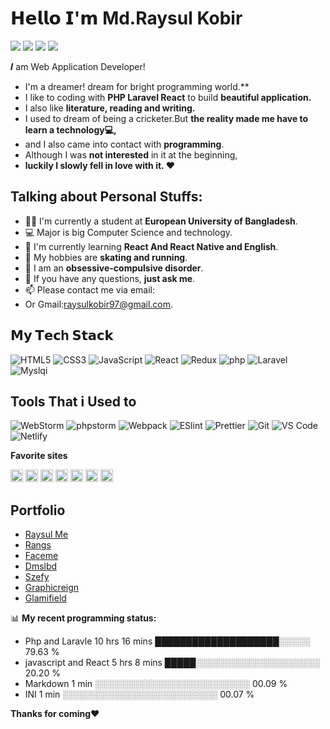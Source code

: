 # 𝗛𝗲𝗹𝗹𝗼 𝗜'𝗺 Md.Raysul Kobir

[![](https://img.shields.io/badge/-Md.Raysul-%23181717?style=flat-square&logo=linkedin)](https://www.linkedin.com/in/md-raysul-kobir-425182217/)
[![](https://img.shields.io/badge/-Md.Raysul-%23181717?style=flat-square&logo=twitter)](https://twitter.com/kobir_raysul)
[![](https://img.shields.io/badge/-Md.Raysul-%231DA1F2?style=flat-square&logo=facebook&logoColor=ffffff)](https://www.facebook.com/raysulkobir97)
[![](https://img.shields.io/badge/-Md.Raysul-%23181717?style=flat-square&logo=github)](https://github.com/raysulkobir)




𝑰 am Web Application Developer!

- I'm a dreamer! dream for bright programming world.** 
- I like to coding with  **PHP  Laravel React** to build  **beautiful application.**
- I also like **literature, reading and writing.** 
- I used to dream of being a cricketer.But **the reality made me have to learn a technology💻,**
- and I also came into contact with **programming**.
- Although I was **not interested** in it at the beginning,
- **luckily I slowly fell in love with it. ❤️**

## Talking about Personal Stuffs:

- 👨‍🏛 I'm currently a student at **European University of Bangladesh**.
- 💻 Major is big Computer Science and technology.
- 🌱 I'm currently learning **React And React Native and English**. 
- 🤔 My hobbies are **skating and running**.
- 💼 I am an **obsessive-compulsive disorder**.
- 💬 If you have any questions, **just ask me**.
- 📫 Please contact me via email:
- Or Gmail:raysulkobir97@gmail.com.

## 𝗠𝘆 𝗧𝗲𝗰h 𝗦𝘁𝗮𝗰𝗸

![HTML5](https://img.shields.io/badge/-HTML5-%23E44D27?style=flat-square&logo=html5&logoColor=ffffff)
![CSS3](https://img.shields.io/badge/-CSS3-%231572B6?style=flat-square&logo=css3)
![JavaScript](https://img.shields.io/badge/-JavaScript-%23F7DF1C?style=flat-square&logo=javascript&logoColor=000000&labelColor=%23F7DF1C&color=%23FFCE5A)
![React](https://img.shields.io/badge/-React-%23282C34?style=flat-square&logo=react)
![Redux](https://img.shields.io/badge/-Redux-764ABC?style=flat-square&logo=redux&logoColor=white)
![php](https://img.shields.io/badge/-Php-%23F7DF1C?style=flat-square&logo=php&logoColor=000000&labelColor=%23F7DF1C&color=%23FFCE5A)
![Laravel](https://img.shields.io/badge/-Laravel-%23F7DF1C?style=flat-square&logo=Laravel&logoColor=000000&labelColor=%23F7DF1C&color=%23FFCE5A)
![Myslqi](https://img.shields.io/badge/-Myslq-%23F7DF1C?style=flat-square&logo=sql&logoColor=000000&labelColor=%23F7DF1C&color=%23FFCE5A)

 ## Tools That i Used to
 
![WebStorm](https://img.shields.io/badge/-WebStorm-%232C3A42?style=flat-square&logo=WebStorm)
![phpstorm](https://img.shields.io/badge/-Phpstorm-%232C3A42?style=flat-square&logo=phpstorm)
![Webpack](https://img.shields.io/badge/-Webpack-%232C3A42?style=flat-square&logo=webpack)
![ESlint](https://img.shields.io/badge/-ESLint-%234B32C3?style=flat-square&logo=eslint)
![Prettier](https://img.shields.io/badge/-Prettier-F7B93E?style=flat-square&logo=prettier&logoColor=white)
![Git](https://img.shields.io/badge/-Git-%23F05032?style=flat-square&logo=git&logoColor=%23ffffff)
![VS Code](https://img.shields.io/badge/-VSCode-%23007ACC?style=flat-square&logo=visual-studio-code)
![Netlify](https://img.shields.io/badge/-Netlify-%2300C7B7?style=flat-square&logo=netlify&logoColor=ffffff)

**Favorite sites**

<code><img height="20" src="https://cdn.jsdelivr.net/npm/simple-icons@3.12.2/icons/github.svg"></code>
<code><img height="20" src="https://cdn.jsdelivr.net/npm/simple-icons@3.12.2/icons/google.svg"></code>
<code><img height="20" src="https://cdn.jsdelivr.net/npm/simple-icons@3.12.2/icons/stackoverflow.svg"></code>
<code><img height="20" src="https://cdn.jsdelivr.net/npm/simple-icons@3.12.2/icons/youtube.svg"></code>
<code><img height="20" src="https://cdn.jsdelivr.net/npm/simple-icons@3.12.2/icons/steam.svg"></code>
<code><img height="20" src="https://cdn.jsdelivr.net/npm/simple-icons@3.12.2/icons/freecodecamp.svg"></code>
<code><img height="20" src="https://cdn.jsdelivr.net/npm/simple-icons@3.12.2/icons/w3c.svg"></code>
 
 ## Portfolio
- <a href="https://www.raysul.me">Raysul Me</a>
- <a href="https://shop.rangs.com.bd">Rangs</a>
- <a href="https://faceme.com.bd">Faceme</a>
- <a href="https://www.dmslbd.com/">Dmslbd</a>
- <a href="https://szefy.com/">Szefy</a>
- <a href="http://www.graphicreign.com/">Graphicreign</a>
- <a href="https://www.glamifield.com/">Glamifield</a>

📊 **My recent programming status:**
 
- Php and Laravle    10 hrs 16 mins  ████████████████████░░░░░   79.63 % 
- javascript and React     5 hrs 8 mins    █████░░░░░░░░░░░░░░░░░░░░   20.20 % 
- Markdown   1 min           ░░░░░░░░░░░░░░░░░░░░░░░░░   00.09 % 
- INI        1 min           ░░░░░░░░░░░░░░░░░░░░░░░░░   00.07 % 
 
**Thanks for coming❤️**
